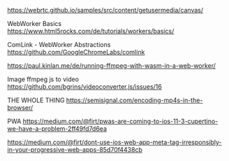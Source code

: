 https://webrtc.github.io/samples/src/content/getusermedia/canvas/

WebWorker Basics
https://www.html5rocks.com/de/tutorials/workers/basics/

ComLink - WebWorker Abstractions
https://github.com/GoogleChromeLabs/comlink

https://paul.kinlan.me/de/running-ffmpeg-with-wasm-in-a-web-worker/

Image ffmpeg js to video
https://github.com/bgrins/videoconverter.js/issues/16

THE WHOLE THING
https://semisignal.com/encoding-mp4s-in-the-browser/

PWA
https://medium.com/@firt/pwas-are-coming-to-ios-11-3-cupertino-we-have-a-problem-2ff49fd7d6ea

https://medium.com/@firt/dont-use-ios-web-app-meta-tag-irresponsibly-in-your-progressive-web-apps-85d70f4438cb

